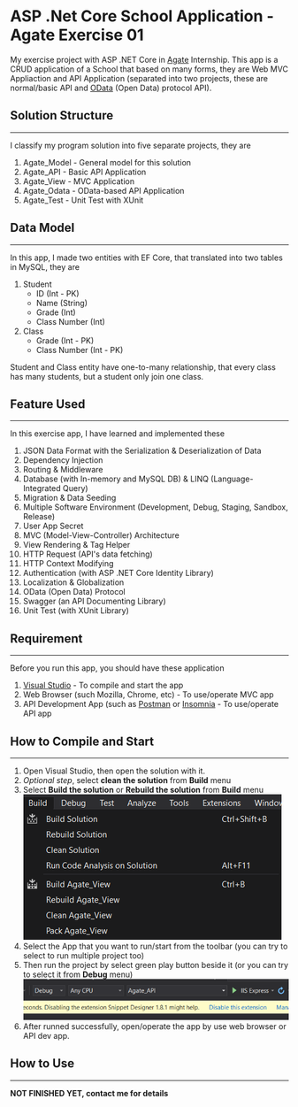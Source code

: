 # ASP .Net Core School Application - Agate Exercise 01

My exercise project with ASP .NET Core in [Agate](https://agate.id/) Internship. This app is a CRUD application of a School that based on many forms, they are Web MVC Appliaction and API Application (separated into two projects, these are normal/basic API and [OData](https://www.odata.org/) (Open Data) protocol API).

## Solution Structure

---------
I classify my program solution into five separate projects, they are

1. Agate_Model - General model for this solution
2. Agate_API  - Basic API Application
3. Agate_View  - MVC Application
4. Agate_Odata - OData-based API Application
5. Agate_Test - Unit Test with XUnit

## Data Model

---------
In this app, I made two entities with EF Core, that translated into two tables in MySQL, they are

1. Student
   * ID (Int - PK)
   * Name (String)
   * Grade (Int)
   * Class Number (Int)
2. Class
   * Grade (Int - PK)
   * Class Number (Int - PK)

Student and Class entity have one-to-many relationship, that every class has many students, but a student only join one class. 

## Feature Used

---------
In this exercise app, I have learned and implemented these
1. JSON Data Format with the Serialization & Deserialization of Data
2. Dependency Injection
3. Routing & Middleware
4. Database (with In-memory and MySQL DB) & LINQ (Language-Integrated Query)
5. Migration & Data Seeding
6. Multiple Software Environment (Development, Debug, Staging, Sandbox, Release)
7. User App Secret
8. MVC (Model-View-Controller) Architecture
9. View Rendering & Tag Helper
10. HTTP Request (API's data fetching)
11. HTTP Context Modifying
12. Authentication (with ASP .NET Core Identity Library)
13. Localization & Globalization
14. OData (Open Data) Protocol
15. Swagger (an API Documenting Library)
16. Unit Test (with XUnit Library)

## Requirement
--------------
Before you run this app, you should have these application
1. [Visual Studio](https://visualstudio.microsoft.com/) - To compile and start the app
2. Web Browser (such Mozilla, Chrome, etc) - To use/operate MVC app
3. API Development App (such as [Postman](https://www.postman.com/) or [Insomnia](https://insomnia.rest/) - To use/operate API app

## How to Compile and Start
-----
1. Open Visual Studio, then open the solution with it.
2. *Optional step*, select **clean the solution** from **Build** menu 
3. Select **Build the solution** or **Rebuild the solution** from **Build** menu 
   ![Successfully Compiled Message](docs/img/debug_menu.png)
4. Select the App that you want to run/start from the toolbar (you can try to select to run multiple project too)
5. Then run the project by select green play button beside it (or you can try to select it from **Debug** menu) 
   ![Successfully Compiled Message](docs/img/select_run.png)
6. After runned successfully, open/operate the app by use web browser or API dev app.

## How to Use
--------
**NOT FINISHED YET, contact me for details**
<!-- To use this solution, it's separate per project, so these are the steps
1. Agate_API
   1. sads
   2. sadsa
   3. sad
2. Agate_View
   1. sads
   2. sadsa
   3. sad
3. Agate_Odata
   1. sd
   2. sad
4. Agate_Test
   1. sads
   2. sad -->
